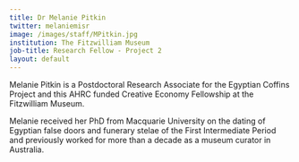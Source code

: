 ```yaml
---
title: Dr Melanie Pitkin
twitter: melaniemisr
image: /images/staff/MPitkin.jpg
institution: The Fitzwilliam Museum
job-title: Research Fellow - Project 2
layout: default
---
```

Melanie Pitkin is a Postdoctoral Research Associate for the Egyptian Coffins
Project and this AHRC funded Creative Economy Fellowship at the Fitzwilliam Museum.

Melanie received her PhD from Macquarie University on the dating of Egyptian false
doors and funerary stelae of the First Intermediate Period and previously worked
for more than a decade as a museum curator in Australia.
